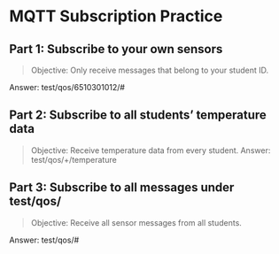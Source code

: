 # MQTT Subscription Practice


## Part 1: Subscribe to your own sensors

> Objective: Only receive messages that belong to your student ID.

Answer: test/qos/6510301012/#


## Part 2: Subscribe to all students’ temperature data

> Objective: Receive temperature data from every student.
Answer: test/qos/+/temperature

## Part 3: Subscribe to all messages under test/qos/

> Objective: Receive all sensor messages from all students.

Answer: test/qos/#
